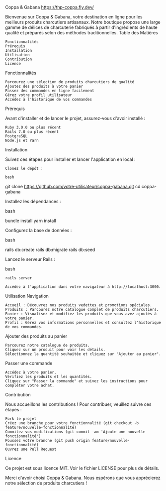 Coppa & Gabana
https://thp-coppa.fly.dev/

Bienvenue sur Coppa & Gabana, votre destination en ligne pour les meilleurs produits charcutiers artisanaux. Notre boutique propose une large gamme de délices de charcuterie fabriqués à partir d'ingrédients de haute qualité et préparés selon des méthodes traditionnelles.
Table des Matières

    Fonctionnalités
    Prérequis
    Installation
    Utilisation
    Contribution
    Licence

Fonctionnalités

    Parcourez une sélection de produits charcutiers de qualité
    Ajoutez des produits à votre panier
    Passez des commandes en ligne facilement
    Gérez votre profil utilisateur
    Accédez à l'historique de vos commandes

Prérequis

Avant d'installer et de lancer le projet, assurez-vous d'avoir installé :

    Ruby 3.0.0 ou plus récent
    Rails 7.0 ou plus récent
    PostgreSQL
    Node.js et Yarn

Installation

Suivez ces étapes pour installer et lancer l'application en local :

    Clonez le dépôt :

    bash

git clone https://github.com/votre-utilisateur/coppa-gabana.git
cd coppa-gabana

Installez les dépendances :

bash

bundle install
yarn install

Configurez la base de données :

bash

rails db:create
rails db:migrate
rails db:seed

Lancez le serveur Rails :

bash

    rails server

    Accédez à l'application dans votre navigateur à http://localhost:3000.

Utilisation
Navigation

    Accueil : Découvrez nos produits vedettes et promotions spéciales.
    Produits : Parcourez notre catalogue complet de produits charcutiers.
    Panier : Visualisez et modifiez les produits que vous avez ajoutés à votre panier.
    Profil : Gérez vos informations personnelles et consultez l'historique de vos commandes.

Ajouter des produits au panier

    Parcourez notre catalogue de produits.
    Cliquez sur un produit pour voir les détails.
    Sélectionnez la quantité souhaitée et cliquez sur "Ajouter au panier".

Passer une commande

    Accédez à votre panier.
    Vérifiez les produits et les quantités.
    Cliquez sur "Passer la commande" et suivez les instructions pour compléter votre achat.

Contribution

Nous accueillons les contributions ! Pour contribuer, veuillez suivre ces étapes :

    Fork le projet
    Créez une branche pour votre fonctionnalité (git checkout -b feature/nouvelle-fonctionnalité)
    Commitez vos modifications (git commit -am 'Ajoute une nouvelle fonctionnalité')
    Poussez votre branche (git push origin feature/nouvelle-fonctionnalité)
    Ouvrez une Pull Request

Licence

Ce projet est sous licence MIT. Voir le fichier LICENSE pour plus de détails.

Merci d'avoir choisi Coppa & Gabana. Nous espérons que vous apprécierez notre sélection de produits charcutiers !
